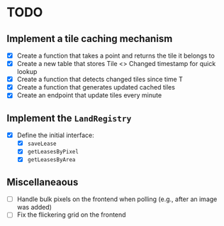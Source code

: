# TODO

## Implement a tile caching mechanism
- [X] Create a function that takes a point and returns the tile it belongs to
- [X] Create a new table that stores Tile <> Changed timestamp for quick lookup
- [X] Create a function that detects changed tiles since time T
- [X] Create a function that generates updated cached tiles
- [X] Create an endpoint that update tiles every minute

## Implement the `LandRegistry`
- [X] Define the initial interface:
  - [X] `saveLease`
  - [X] `getLeasesByPixel`
  - [X] `getLeasesByArea`

## Miscellaneaous

- [ ] Handle bulk pixels on the frontend when polling (e.g., after an image was added)
- [ ] Fix the flickering grid on the frontend